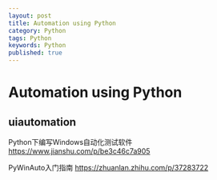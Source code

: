 ```yaml
---
layout: post
title: Automation using Python
category: Python
tags: Python  
keywords: Python 
published: true
---
```


# Automation using Python

## uiautomation

Python下编写Windows自动化测试软件
<https://www.jianshu.com/p/be3c46c7a905>

PyWinAuto入门指南
<https://zhuanlan.zhihu.com/p/37283722>
